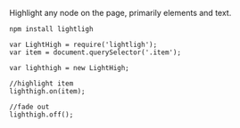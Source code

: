Highlight any node on the page, primarily elements and text.

```
npm install lightligh
```

```
var LightHigh = require('lightligh');
var item = document.querySelector('.item');

var lighthigh = new LightHigh;

//highlight item
lighthigh.on(item);

//fade out
lighthigh.off();
```